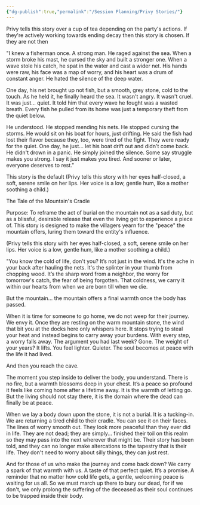 ```yaml
---
{"dg-publish":true,"permalink":"/Session Planning/Privy Stories/"}
---
```


Privy tells this story over a cup of tea depending on the party's actions. If they're actively working towards ending decay then this story is chosen. If they are not then

"I knew a fisherman once. A strong man. He raged against the sea. When a storm broke his mast, he cursed the sky and built a stronger one. When a wave stole his catch, he spat in the water and cast a wider net. His hands were raw, his face was a map of worry, and his heart was a drum of constant anger. He hated the silence of the deep water.

One day, his net brought up not fish, but a smooth, grey stone, cold to the touch. As he held it, he finally heard the sea. It wasn't angry. It wasn't cruel. It was just... quiet. It told him that every wave he fought was a wasted breath. Every fish he pulled from its home was just a temporary theft from the quiet below.

He understood. He stopped mending his nets. He stopped cursing the storms. He would sit on his boat for hours, just drifting. He said the fish had lost their flavor because they, too, were tired of the fight. They were ready for the quiet. One day, he just... let his boat drift out and didn't come back. He didn't drown in a panic. He simply joined the silence. Some say struggle makes you strong. I say it just makes you tired. And sooner or later, everyone deserves to rest."

This story is the default
(Privy tells this story with her eyes half-closed, a soft, serene smile on her lips. Her voice is a low, gentle hum, like a mother soothing a child.)

The Tale of the Mountain's Cradle

Purpose: To reframe the act of burial on the mountain not as a sad duty, but as a blissful, desirable release that even the living get to experience a piece of. This story is designed to make the villagers yearn for the "peace" the mountain offers, luring them toward the entity's influence.

(Privy tells this story with her eyes half-closed, a soft, serene smile on her lips. Her voice is a low, gentle hum, like a mother soothing a child.)




"You know the cold of life, don't you? It’s not just in the wind. It's the ache in your back after hauling the nets. It's the splinter in your thumb from chopping wood. It’s the sharp word from a neighbor, the worry for tomorrow's catch, the fear of being forgotten. That coldness, we carry it within our hearts from when we are born till when we die. 

But the mountain... the mountain offers a final warmth once the body has passed. 

When it is time for someone to go home, we do not weep for their journey. We envy it. Once they are resting on the warm mountain stone, the wind that bit you at the docks here only whispers here. It stops trying to steal your heat and instead begins to carry away your burdens. With every step, a worry falls away. The argument you had last week? Gone. The weight of your years? It lifts. You feel lighter. Quieter. The soul becomes at peace with the life it had lived. 

And then you reach the cave.

The moment you step inside to deliver the body, you understand. There is no fire, but a warmth blossoms deep in your chest. It’s a peace so profound it feels like coming home after a lifetime away. It is the warmth of letting go. But the living should not stay there, it is the domain where the dead can finally be at peace. 

When we lay a body down upon the stone, it is not a burial. It is a tucking-in. We are returning a tired child to their cradle. You can see it on their faces. The lines of worry smooth out. They look more peaceful than they ever did in life. They are not dead; they are simply... finished their toil on this realm so they may pass into the next wherever that might be. Their story has been told, and they can no longer make altercations to the tapestry that is their life. They don't need to worry about silly things, they can just rest. 

And for those of us who make the journey and come back down? We carry a spark of that warmth with us. A taste of that perfect quiet. It’s a promise. A reminder that no matter how cold life gets, a gentle, welcoming peace is waiting for us all. So we must march up there to bury our dead, for if we don't, we only prolong the suffering of the deceased as their soul continues to be trapped inside their body.
  



